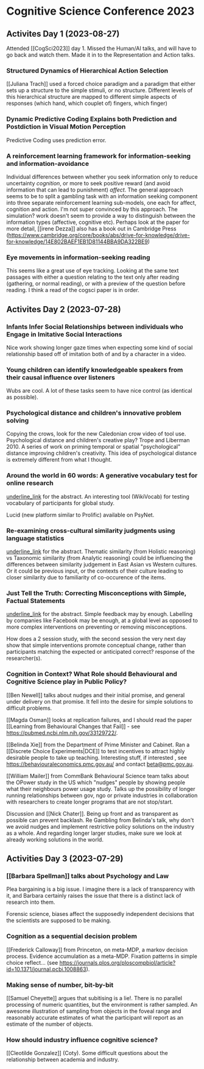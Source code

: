 # Cognitive Science Conference 2023

## Activites Day 1 (2023-08-27)

Attended [[CogSci2023]] day 1. Missed the Human/AI talks, and will have to go back and watch them. Made it in to the Representation and Action talks.

### Structured Dynamics of Hierarchical Action Selection
[[Juliana Trach]] used a forced choice paradigm and a paradigm that either sets up a structure to the simple stimuli, or no structure. Different levels of this hierarchical structure are mapped to different simple aspects of responses (which hand, which couplet of) fingers, which finger)

### Dynamic Predictive Coding Explains both Prediction and Postdiction in Visual Motion Perception
Predictive Coding uses prediction error.

### A reinforcement learning framework for information-seeking and information-avoidance
Individual differences between whether you seek information only to reduce uncertainty *cognition*, or more to seek positive reward (and avoid information that can lead to punishment) *affect*.
The general approach seems to be to split a gambling task with an information seeking component into three separate reinforcement learning sub-models, one each for affect, cognition and action.
I'm not super convinced by this approach. The simulation? work doesn't seem to provide a way to distinguish between the information types (affective, cognitive etc).
Perhaps look at the paper for more detail, [[irene Dezza]] also has a book out in Cambridge Press (https://www.cambridge.org/core/books/abs/drive-for-knowledge/drive-for-knowledge/14E802BAEF1EB1D81144BBA9DA322BE9)

### Eye movements in information-seeking reading
This seems like a great use of eye tracking. Looking at the same text passages with either a question relating to the text only after reading (gathering, or normal reading), or with a preview of the question before reading.
I think a read of the cogsci paper is in order.

## Activites Day 2 (2023-07-28)

### Infants Infer Social Relationships between individuals who Engage in Imitative Social Interactions
Nice work showing longer gaze times when expecting some kind of social relationship based off of imitation both of and by a character in a video.

### Young children can identify knowledgeable speakers from their causal influence over listeners
Wubs are cool. A lot of these tasks seem to have nice control (as identical as possible).

### Psychological distance and children's innovative problem solving
Copying the crows, look for the new Caledonian crow video of tool use. Psychological distance and children's creative play? Trope and Liberman 2010. A series of work on priming temporal or spatial "psychological" distance improving children's creativity. This idea of psychological distance is extremely different from what I thought.

### Around the world in 60 words: A generative vocabulary test for online research
[underline_link](https://underline.io/events/405/sessions/15591/lecture/80743-t-19-01-1903-dashdash-around-the-world-in-60-words-a-generative-vocabulary-test-for-online-research) for the abstract. An interesting tool (WikiVocab) for testing vocabulary of participants for global study.

Lucid (new platform similar to Prolific) available on PsyNet.

### Re-examining cross-cultural similarity judgments using language statistics
[underline_link](https://underline.io/events/405/sessions/15591/lecture/80744-t-19-02-2050-dashdash-re-examining-cross-cultural-similarity-judgments-using-language-statistics) for the abstract. Thematic similarity (from Holistic reasoning) vs Taxonomic similarity (from Analytic reasoning) could be influencing the differences between similarity judgement in East Asian vs Western cultures.
Or it could be previous input, or the contexts of their culture leading to closer similarity due to familiarity of co-occurence of the items.

### Just Tell the Truth: Correcting Misconceptions with Simple, Factual Statements
[underline_link](https://underline.io/events/405/sessions/15589/lecture/80738-t-17-04-1335-dashdash-just-tell-the-truth-correcting-misconceptions-with-simple-factual-statements) for the abstract. Simple feedback may by enough. Labelling by companies like Facebook may be enough, at a global level as opposed to more complex interventions on preventing or removing misconceptions.

How does a 2 session study, with the second session the very next day show that simple interventions promote conceptual change, rather than participants matching the expected or anticipated correct? response of the researcher(s).

### Cognition in Context? What Role should Behavioural and Cognitive Science play in Public Policy?
[[Ben Newell]] talks about nudges and their initial promise, and general under delivery on that promise. It fell into the desire for simple solutions to difficult problems.

[[Magda Osman]] looks at replication failures, and I should read the paper [[Learning from Behavioural Changes that Fail]] - see https://pubmed.ncbi.nlm.nih.gov/33129722/.

[[Belinda Xie]] from the Department of Prime Minister and Cabinet. Ran a [[Discrete Choice Experiments|DCE]] to test incentives to attract highly desirable people to take up teaching. Interesting stuff, if interested , see https://behaviouraleconomics.pmc.gov.au/ and contact beta@pmc.gov.au.

[[William Mailer]] from CommBank Behavioural Science team talks about the OPower study in the US which "nudges" people by showing people what their neighbours power usage study. Talks up the possibility of longer running relationships between gov, ngo or private industries in collaboration with researchers to create longer programs that are not stop/start.

Discussion and [[Nick Chater]]. Being up front and as transparent as possible can prevent backlash. Re Gambling from Belinda's talk, why don't we avoid nudges and implement restrictive policy solutions on the industry as a whole. And regarding longer larger studies, make sure we look at already working solutions in the world.

## Activities Day 3 (2023-07-29)

### [[Barbara Spellman]] talks about Psychology and Law
Plea bargaining is a big issue. I imagine there is a lack of transparency with it, and Barbara certainly raises the issue that there is a distinct lack of research into them.

Forensic science, biases affect the supposedly independent decisions that the scientists are supposed to be making.

### Cognition as a sequential decision problem
[[Frederick Calloway]] from Princeton, on meta-MDP, a markov decision process. Evidence accumulation as a meta-MDP. Fixation patterns in simple choice reflect... (see https://journals.plos.org/ploscompbiol/article?id=10.1371/journal.pcbi.1008863).

### Making sense of number, bit-by-bit
[[Samuel Cheyette]] argues that subitising is a lie!. There is no parallel processing of numeric quantities, but the environment is rather sampled. An awesome illustration of sampling from objects in the foveal range and reasonably accurate estimates of what the participant will report as an estimate of the number of objects.

### How should industry influence cognitive science?
[[Cleotilde Gonzalez]] (Coty). Some difficult questions about the relationship between academia and industry.
